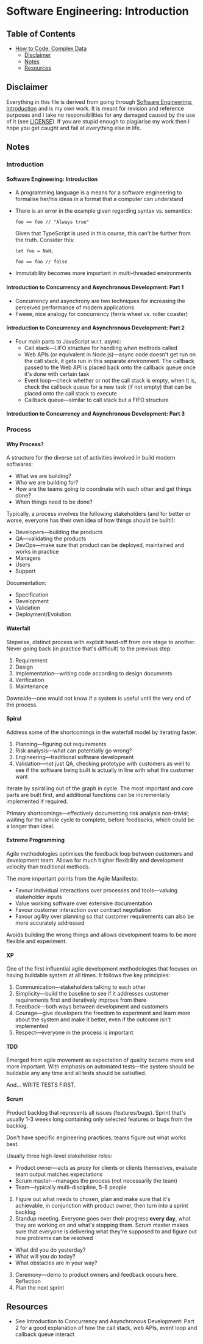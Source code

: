 # Software Engineering: Introduction

## Table of Contents

* [How to Code: Complex Data](#how-to-code-complex-data)
  * [Disclaimer](#disclaimer)
  * [Notes](#notes)
  * [Resources](#resources)

## Disclaimer

Everything in this file is derived from going through [Software Engineering: Introduction](https://www.edx.org/course/software-engineering-introduction-ubcx-softeng1x) and is my own work. It is meant for revision and reference purposes and I take no responsibilities for any damaged caused by the use of it (see [LICENSE](https://github.com/honmanyau/study-notes/blob/master/LICENSE.md)). If you are stupid enough to plagiarise my work then I hope you get caught and fail at everything else in life.

## Notes

### Introduction

#### Software Engineering: Introduction

* A programming language is a means for a software engineering to formalise her/his ideas in a format that a computer can understand
* There is an error in the example given regarding syntax vs. semantics:

  ```
  foo == foo // "Always true"
  ```

  Given that TypeScript is used in this course, this can't be further from the truth. Consider this:

  ```
  let foo = NaN;

  foo == foo // false
  ```
* Immutability becomes more important in multi-threaded environments

#### Introduction to Concurrency and Asynchronous Development: Part 1

* Concurrency and asynchrony are two techniques for increasing the perceived performance of modern applications
* Fweee, nice analogy for concurrency (ferris wheel vs. roller coaster)

#### Introduction to Concurrency and Asynchronous Development: Part 2

* Four main parts to JavaScript w.r.t. async:
    * Call stack—LIFO structure for handling when methods called
    * Web APIs (or equivalent in Node.js)—async code doesn't get run on the call stack, it gets run in this separate environment. The callback passed to the Web API is placed back onto the callback queue once it's done with certain task
    * Event loop—check whether or not the call stack is empty, when it is, check the callback queue for a new task (if not empty) that can be placed onto the call stack to execute
    * Callback queue—similar to call stack but a FIFO structure

#### Introduction to Concurrency and Asynchronous Development: Part 3

### Process

#### Why Process?

A structure for the diverse set of activities involved in build modern softwares:

* What we are building?
* Who we are building for?
* How are the teams going to coordinate with each other and get things done?
* When things need to be done?

Typically, a process involves the following stakeholders (and for better or worse, everyone has their own idea of how things should be built!):

* Developers—building the products
* QA—validating the products
* DevOps—make sure that product can be deployed, maintained and works in practice
* Managers
* Users
* Support

Documentation:

* Specification
* Development
* Validation
* Deployment/Evolution

#### Waterfall

Stepwise, distinct process with explicit hand-off from one stage to another. Never going back (in practice that's difficult) to the previous step:

1. Requirement
2. Design
3. Implementation—writing code according to design documents
4. Verification
5. Maintenance

Downside—one would not know if a system is useful until the very end of the process.

#### Spiral

Address some of the shortcomings in the waterfall model by iterating faster.

1. Planning—figuring out requirements
2. Risk analysis—what can potentially go wrong?
3. Engineering—traditional software development
4. Validation—not just QA, checking prototype with customers as well to see if the software being built is actually in line with what the customer want

Iterate by spiralling out of the graph in cycle. The most important and core parts are built first, and additional functions can be incrementally implemented if required.

Primary shortcomings—effectively documenting risk analysis non-trivial; waiting for the whole cycle to complete, before feedbacks, which could be a longer than ideal.

#### Extreme Programming

Agile methodologies optimises the feedback loop between customers and development team. Allows for much higher flexibility and development velocity than traditional methods.

The more important points from the Agile Manifesto:

* Favour individual interactions over processes and tools—valuing stakeholder inputs
* Value working software over extensive documentation
* Favour customer interaction over contract negotiation
* Favour agility over planning so that customer requirements can also be more accurately addressed

Avoids building the wrong things and allows development teams to be more flexible and experiment.

#### XP

One of the first influential agile development methodologies that focuses on having buildable system at all times. It follows five key principles:

1. Communication—stakeholders talking to each other
2. Simplicity—build the baseline to see if it addresses customer requirements first and iteratively improve from there
3. Feedback—both ways between development and customers
4. Courage—give developers the freedom to experiment and learn more about the system and make it better, even if the outcome isn't implemented
5. Respect—everyone in the process is important

#### TDD

Emerged from agile movement as expectation of quality became more and more important. With emphasis on automated tests—the system should be buildable any any time and all tests should be satisified.

And... WRITE TESTS FIRST.

#### Scrum

Product backlog that represents all issues (features/bugs). Sprint that's usually 1-3 weeks long containing only selected features or bugs from the backlog.

Don't have specific engineering practices, teams figure out what works best.

Usually three high-level stakeholder roles:

* Product owner—acts as proxy for clients or clients themselves, evaluate team output matches expectations
* Scrum master—manages the process (not necessarily the team)
* Team—typically multi-discipline, 5-8 people

1. Figure out what needs to chosen, plan and make sure that it's achievable, in conjunction with product owner, then turn into a sprint backlog
2. Standup meeting. Everyone goes over their progress **every day**, what they are working on and what's stopping them. Scrum master makes sure that everyone is delivering what they're supposed to and figure out how problems can be resolved
  * What did you do yesterday?
  * What will you do today?
  * What obstacles are in your way?
3. Ceremony—demo to product owners and feedback occurs here. Reflection
4. Plan the next sprint










## Resources

* See Introduction to Concurrency and Asynchronous Development: Part 2 for a good explanation of how the call stack, web APIs, event loop and callback queue interact
